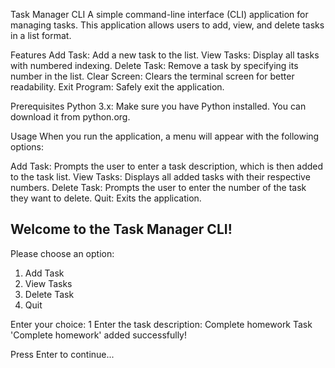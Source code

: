 Task Manager CLI
A simple command-line interface (CLI) application for managing tasks. This application allows users to add, view, and delete tasks in a list format.

Features
Add Task: Add a new task to the list.
View Tasks: Display all tasks with numbered indexing.
Delete Task: Remove a task by specifying its number in the list.
Clear Screen: Clears the terminal screen for better readability.
Exit Program: Safely exit the application.

Prerequisites
Python 3.x: Make sure you have Python installed. You can download it from python.org.

Usage
When you run the application, a menu will appear with the following options:

Add Task: Prompts the user to enter a task description, which is then added to the task list.
View Tasks: Displays all added tasks with their respective numbers.
Delete Task: Prompts the user to enter the number of the task they want to delete.
Quit: Exits the application.

Welcome to the Task Manager CLI!
---------------------------------

Please choose an option:
1. Add Task
2. View Tasks
3. Delete Task
4. Quit

Enter your choice: 1
Enter the task description: Complete homework
Task 'Complete homework' added successfully!

Press Enter to continue...
